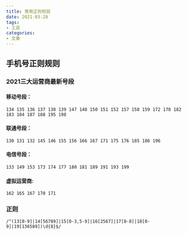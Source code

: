 ```yaml
---
title: 常用正则校验
date: 2021-03-28
tags: 
- 工具
categories: 
- 文章
---
```


## 手机号正则规则

### 2021三大运营商最新号段

#### 移动号段：

```
134 135 136 137 138 139 147 148 150 151 152 157 158 159 172 178 182 183 184 187 188 195 198
```

#### 联通号段：

```
130 131 132 145 146 155 156 166 167 171 175 176 185 186 196
```

#### 电信号段：

```
133 149 153 173 174 177 180 181 189 191 193 199
```
#### 虚拟运营商:

```
162 165 167 170 171
```

### 正则

```
/^(13[0-9]|14[56789]|15[0-3,5-9]|16[2567]|17[0-8]|18[0-9]|19[136589])\d{8}$/
```
